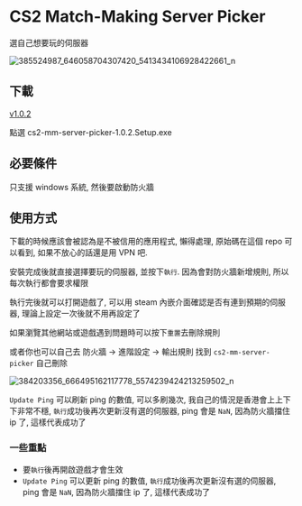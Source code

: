 # CS2 Match-Making Server Picker

選自己想要玩的伺服器

![385524987_646058704307420_5413434106928422661_n](https://github.com/aNyMoRe0505/cs2-mm-server-picker/assets/9814815/b070c855-2b60-43b2-8644-e9aaa7722085)

## 下載

[v1.0.2](https://github.com/aNyMoRe0505/cs2-mm-server-picker/releases/tag/v1.0.2)

點選 cs2-mm-server-picker-1.0.2.Setup.exe

## 必要條件

只支援 windows 系統, 然後要啟動防火牆

## 使用方式

下載的時候應該會被認為是不被信用的應用程式, 懶得處理, 原始碼在這個 repo 可以看到, 如果不放心的話還是用 VPN 吧.

安裝完成後就直接選擇要玩的伺服器, 並按下`執行`. 因為會對防火牆新增規則, 所以每次執行都會要求權限

執行完後就可以打開遊戲了, 可以用 steam 內嵌介面確認是否有連到預期的伺服器, 理論上設定一次後就不用再設定了

如果瀏覽其他網站或遊戲遇到問題時可以按下`重置`去刪除規則

或者你也可以自己去 防火牆 -> 進階設定 -> 輸出規則 找到 `cs2-mm-server-picker` 自己刪除

![384203356_666495162117778_5574239424213259502_n](https://github.com/aNyMoRe0505/cs2-mm-server-picker/assets/9814815/704c781e-346c-43ea-a92d-b530dfd8cbc2)

`Update Ping` 可以刷新 ping 的數值, 可以多刷幾次, 我自己的情況是香港會上上下下非常不穩, `執行`成功後再次更新沒有選的伺服器, ping 會是 `NaN`, 因為防火牆擋住 ip 了, 這樣代表成功了

### 一些重點

- 要`執行`後再開啟遊戲才會生效
- `Update Ping` 可以更新 ping 的數值, `執行`成功後再次更新沒有選的伺服器, ping 會是 `NaN`, 因為防火牆擋住 ip 了, 這樣代表成功了





